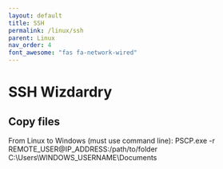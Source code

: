```yaml
---
layout: default
title: SSH
permalink: /linux/ssh
parent: Linux
nav_order: 4
font_awesome: "fas fa-network-wired"
---
```



# <i class="{{ page.font_awesome }}"></i> SSH Wizdardry

## Copy files
From Linux to Windows (must use command line):
PSCP.exe -r REMOTE_USER@IP_ADDRESS:/path/to/folder C:\Users\WINDOWS_USERNAME\Documents

